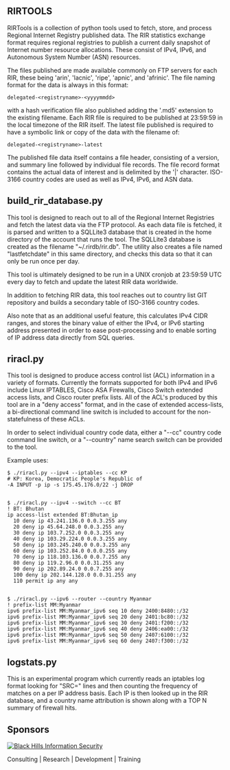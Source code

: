 ## RIRTOOLS

RIRTools is a collection of python tools used to fetch, store,
and process Regional Internet Registry published data.  The RIR statistics
exchange format requires regional registries to publish a current daily
snapshot of Internet number resource allocations.  These consist of
IPv4, IPv6, and Autonomous System Number (ASN) resources.

The files published are made available commonly on FTP servers
for each RIR, these being 'arin', 'lacnic', 'ripe', 'apnic', and 'afrinic'.
The file naming format for the data is always in this format:

    delegated-<registryname>-<yyyymmdd>

with a hash verification file also published adding the '.md5' extension
to the existing filename.  Each RIR file is required to be published
at 23:59:59 in the local timezone of the RIR itself.  The latest file
published is required to have a symbolic link or copy of the data
with the filename of:

    delegated-<registryname>-latest

The published file data itself contains a file header, consisting
of a version, and summary line followed by individual file records.
The file record format contains the actual data of interest and
is delimited by the '|' character.   ISO-3166 country codes are
used as well as IPv4, IPv6, and ASN data.

## build_rir_database.py

This tool is designed to reach out to all of the Regional Internet
Registries and fetch the latest data via the FTP protocol.  As each
data file is fetched, it is parsed and written to a SQLLite3 database
that is created in the home directory of the account that runs the tool.
The SQLLite3 database is created as the filename "~/.rirdb/rir.db".
The utility also creates a file named "lastfetchdate" in this
same directory, and checks this data so that it can only be run
once per day.

This tool is ultimately designed to be run in a UNIX cronjob at 23:59:59 UTC
every day to fetch and update the latest RIR data worldwide.

In addition to fetching RIR data, this tool reaches out to country list
GIT repository and builds a secondary table of ISO-3166 country codes.

Also note that as an additional useful feature, this calculates IPv4
CIDR ranges, and stores the binary value of either the IPv4, or IPv6
starting address presented in order to ease post-processing and to
enable sorting of IP address data directly from SQL queries.

## riracl.py

This tool is designed to produce access control list (ACL) information
in a variety of formats.  Currently the formats supported for both
IPv4 and IPv6 include Linux IPTABLES, Cisco ASA Firewalls, Cisco Switch
extended access lists, and Cisco router prefix lists.  All of the ACL's
produced by this tool are in a "deny access" format, and in the case
of extended access-lists, a bi-directional command line switch is included
to account for the non-statefulness of these ACLs.

In order to select individual country code data, either a "--cc" country
code command line switch, or a "--country" name search switch can be
provided to the tool.

Example uses:

    $ ./riracl.py --ipv4 --iptables --cc KP
    # KP: Korea, Democratic People's Republic of
    -A INPUT -p ip -s 175.45.176.0/22 -j DROP


    $ ./riracl.py --ipv4 --switch --cc BT
    ! BT: Bhutan
    ip access-list extended BT:Bhutan_ip
      10 deny ip 43.241.136.0 0.0.3.255 any
      20 deny ip 45.64.248.0 0.0.3.255 any
      30 deny ip 103.7.252.0 0.0.3.255 any
      40 deny ip 103.29.224.0 0.0.3.255 any
      50 deny ip 103.245.240.0 0.0.3.255 any
      60 deny ip 103.252.84.0 0.0.0.255 any
      70 deny ip 118.103.136.0 0.0.7.255 any
      80 deny ip 119.2.96.0 0.0.31.255 any
      90 deny ip 202.89.24.0 0.0.7.255 any
      100 deny ip 202.144.128.0 0.0.31.255 any
      110 permit ip any any


    $ ./riracl.py --ipv6 --router --country Myanmar 
    ! prefix-list MM:Myanmar
    ipv6 prefix-list MM:Myanmar_ipv6 seq 10 deny 2400:8480::/32
    ipv6 prefix-list MM:Myanmar_ipv6 seq 20 deny 2401:bc80::/32
    ipv6 prefix-list MM:Myanmar_ipv6 seq 30 deny 2401:f200::/32
    ipv6 prefix-list MM:Myanmar_ipv6 seq 40 deny 2406:ea00::/32
    ipv6 prefix-list MM:Myanmar_ipv6 seq 50 deny 2407:6100::/32
    ipv6 prefix-list MM:Myanmar_ipv6 seq 60 deny 2407:f300::/32

## logstats.py

This is an experimental program which currently reads an iptables log format
looking for "SRC=" lines and then counting the frequency of matches on a per
IP address basis.  Each IP is then looked up in the RIR database, and a country
name attribution is shown along with a TOP N summary of firewall hits.

## Sponsors

[![Black Hills Information Security](http://www.blackhillsinfosec.com/_images/BHIS-Logo.png)](http://www.blackhillsinfosec.com)

Consulting | Research | Development | Training

